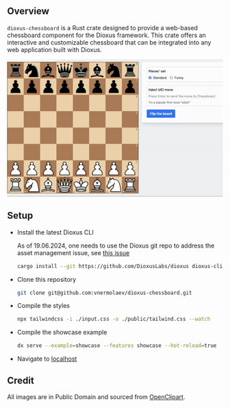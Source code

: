 ## Overview

`dioxus-chessboard` is a Rust crate designed to provide a web-based chessboard component
for the Dioxus framework. This crate offers an interactive and customizable chessboard
that can be integrated into any web application built with Dioxus.

<p align="center">
  <img src="./example/showcase.gif" />
</p>

## Setup

- Install the latest Dioxus CLI

  As of 19.06.2024, one needs to use the Dioxus git repo to address the asset management issue,
  see [this issue](https://github.com/DioxusLabs/dioxus/issues/2641)

  ```bash
  cargo install --git https://github.com/DioxusLabs/dioxus dioxus-cli
  ```

- Clone this repository
  ```bash
  git clone git@github.com:vnermolaev/dioxus-chessboard.git
  ```   

- Compile the styles
  ``` bash
  npx tailwindcss -i ./input.css -o ./public/tailwind.css --watch
  ```

- Compile the showcase example
  ``` bash
  dx serve --example=showcase --features showcase --hot-reload=true
  ```

- Navigate to [localhost]( http://127.0.0.1:8080)

## Credit

All images are in Public Domain and sourced from [OpenClipart](https://openclipart.org/).